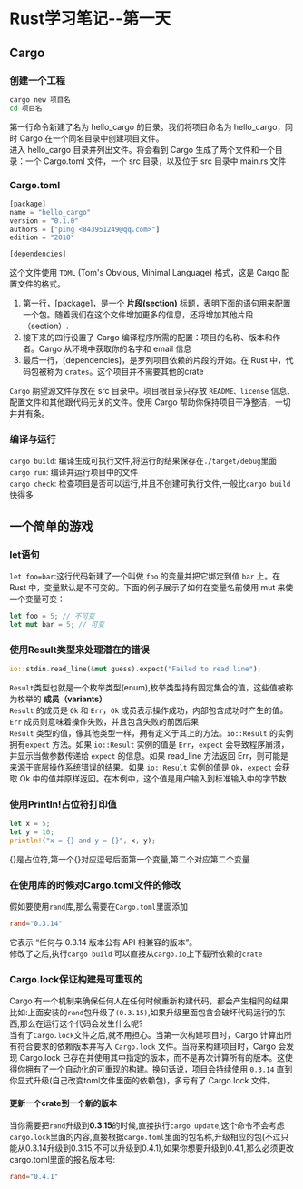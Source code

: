 # Rust学习笔记--第一天

## Cargo

### 创建一个工程

```.sh
cargo new 项目名
cd 项目名
```

第一行命令新建了名为 hello_cargo 的目录。我们将项目命名为 hello_cargo，同时 Cargo 在一个同名目录中创建项目文件。  
进入 hello_cargo 目录并列出文件。将会看到 Cargo 生成了两个文件和一个目录：一个 Cargo.toml 文件，一个 src 目录，以及位于 src 目录中 main.rs 文件

### Cargo.toml

```.rs
[package]
name = "hello_cargo"
version = "0.1.0"
authors = ["ping <843951249@qq.com>"]
edition = "2018"

[dependencies]

```

这个文件使用 `TOML` (Tom's Obvious, Minimal Language) 格式，这是 Cargo 配置文件的格式。

1. 第一行，[package]，是一个 **片段(section)** 标题，表明下面的语句用来配置一个包。随着我们在这个文件增加更多的信息，还将增加其他片段（section）.
2. 接下来的四行设置了 Cargo 编译程序所需的配置：项目的名称、版本和作者。Cargo 从环境中获取你的名字和 email 信息  
3. 最后一行，[dependencies]，是罗列项目依赖的片段的开始。在 Rust 中，代码包被称为 `crates`。这个项目并不需要其他的crate

`Cargo` 期望源文件存放在 src 目录中。项目根目录只存放 `README、license` 信息、配置文件和其他跟代码无关的文件。使用 Cargo 帮助你保持项目干净整洁，一切井井有条。

### 编译与运行

`cargo build`: 编译生成可执行文件,将运行的结果保存在`./target/debug`里面
`cargo run`: 编译并运行项目中的文件  
`cargo check`: 检查项目是否可以运行,并且不创建可执行文件,一般比`cargo build`快得多

## 一个简单的游戏

### let语句

`let foo=bar`:这行代码新建了一个叫做 `foo` 的变量并把它绑定到值 `bar` 上。在 Rust 中，变量默认是不可变的。下面的例子展示了如何在变量名前使用 mut 来使一个变量可变：  

```.rs
let foo = 5; // 不可变
let mut bar = 5; // 可变
```

### 使用Result类型来处理潜在的错误

```.rs
io::stdin.read_line(&mut guess).expect("Failed to read line");
```

`Result`类型也就是一个枚举类型(enum),枚举类型持有固定集合的值，这些值被称为枚举的 **成员（variants）**  
`Result` 的成员是 `Ok` 和 `Err`，`Ok` 成员表示操作成功，内部包含成功时产生的值。`Err` 成员则意味着操作失败，并且包含失败的前因后果  
`Result` 类型的值，像其他类型一样，拥有定义于其上的方法。`io::Result` 的实例拥有`expect` 方法。如果 `io::Result` 实例的值是 `Err`，`expect` 会导致程序崩溃，并显示当做参数传递给 `expect` 的信息。如果 read_line 方法返回 Err，则可能是来源于底层操作系统错误的结果。如果 `io::Result` 实例的值是 `Ok`，`expect` 会获取 Ok 中的值并原样返回。在本例中，这个值是用户输入到标准输入中的字节数

### 使用PrintIn!占位符打印值

```.rs
let x = 5;
let y = 10;
println!("x = {} and y = {}", x, y);
```

{}是占位符,第一个{}对应逗号后面第一个变量,第二个对应第二个变量

### 在使用库的时候对Cargo.toml文件的修改

假如要使用`rand`库,那么需要在`Cargo.toml`里面添加  

```.toml
rand="0.3.14"
```

它表示 “任何与 0.3.14 版本公有 API 相兼容的版本”。  
修改了之后,执行`cargo build` 可以直接从`cargo.io`上下载所依赖的`crate`

### Cargo.lock保证构建是可重现的

Cargo 有一个机制来确保任何人在任何时候重新构建代码，都会产生相同的结果  
比如:上面安装的`rand`包升级了`(0.3.15)`,如果升级里面包含会破坏代码运行的东西,那么在运行这个代码会发生什么呢?  
当有了`Cargo.lock`文件之后,就不用担心。当第一次构建项目时，Cargo 计算出所有符合要求的依赖版本并写入 `Cargo.lock` 文件。当将来构建项目时，Cargo 会发现 Cargo.lock 已存在并使用其中指定的版本，而不是再次计算所有的版本。这使得你拥有了一个自动化的可重现的构建。换句话说，项目会持续使用 `0.3.14` 直到你显式升级(自己改变toml文件里面的依赖包)，多亏有了 Cargo.lock 文件。

#### 更新一个crate到一个新的版本

当你需要把`rand`升级到**0.3.15**的时候,直接执行`cargo update`,这个命令不会考虑`cargo.lock`里面的内容,直接根据`cargo.toml`里面的包名称,升级相应的包(不过只能从0.3.14升级到0.3.15,不可以升级到0.4.1),如果你想要升级到0.4.1,那么必须更改cargo.toml里面的报名版本号:

```.toml
rand="0.4.1"
```